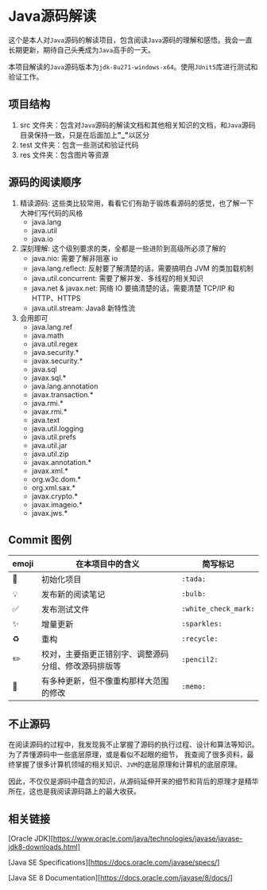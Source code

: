 # Java源码解读

这个是本人对`Java`源码的解读项目，包含阅读`Java`源码的理解和感悟。我会一直长期更新，期待自己~~头秃~~成为`Java`高手的一天。

本项目解读的`Java`源码版本为`jdk-8u271-windows-x64`。使用`JUnit5`库进行测试和验证工作。

## 项目结构

1. src 文件夹：包含对`Java`源码的解读文档和其他相关知识的文档，和`Java`源码目录保持一致，只是在后面加上<strong>"_"</strong>以区分
2. test 文件夹：包含一些测试和验证代码
3. res 文件夹：包含图片等资源

## 源码的阅读顺序

1. 精读源码: 这些类比较常用，看看它们有助于锻炼看源码的感觉，也了解一下大神们写代码的风格
    - java.lang
    - java.util
    - java.io
2. 深刻理解: 这个级别要求的类，全都是一些进阶到高级所必须了解的
    - java.nio: 需要了解非阻塞 io
    - java.lang.reflect: 反射要了解清楚的话，需要搞明白 JVM 的类加载机制
    - java.util.concurrent: 需要了解并发、多线程的相关知识
    - java.net & javax.net: 网络 IO 要搞清楚的话，需要清楚 TCP/IP 和 HTTP、HTTPS
    - java.util.stream: Java8 新特性流
3. 会用即可
    - java.lang.ref
    - java.math
    - java.util.regex
    - java.security.*
    - javax.security.*
    - java.sql
    - javax.sql.*
    - java.lang.annotation
    - javax.transaction.*
    - java.rmi.*
    - javax.rmi.*
    - java.text
    - java.util.logging
    - java.util.prefs
    - java.util.jar
    - java.util.zip
    - javax.annotation.*
    - javax.xml.*
    - org.w3c.dom.*
    - org.xml.sax.*
    - javax.crypto.*
    - javax.imageio.*
    - javax.jws.*
    
## Commit 图例

| emoji | 在本项目中的含义 | 简写标记 |
| ----- | --------------- | ------- |
| :tada: | 初始化项目 | `:tada:` |
| :bulb: | 发布新的阅读笔记 | `:bulb:` |
| :white_check_mark: | 发布测试文件 | `:white_check_mark:` |
| :sparkles: | 增量更新 | `:sparkles:` |
| :recycle: | 重构 | `:recycle:` |
| :pencil2: | 校对，主要指更正错别字、调整源码分组、修改源码排版等 | `:pencil2:` |
| :memo: | 有多种更新，但不像重构那样大范围的修改 | `:memo:` |

## 不止源码

在阅读源码的过程中，我发现我不止掌握了源码的执行过程、设计和算法等知识。为了弄懂源码中一些底层原理，或是看似不起眼的细节，
我查阅了很多资料，最终掌握了很多计算机领域的相关知识、`JVM`的底层原理和计算机的底层原理。

因此，不仅仅是源码中蕴含的知识，从源码延伸开来的细节和背后的原理才是精华所在，这也是我阅读源码路上的最大收获。

## 相关链接

[Oracle JDK][https://www.oracle.com/java/technologies/javase/javase-jdk8-downloads.html]

[Java SE Specifications][https://docs.oracle.com/javase/specs/]

[Java SE 8 Documentation][https://docs.oracle.com/javase/8/docs/]